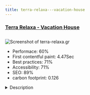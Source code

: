 ```yaml
---
title: terra-relaxa---vacation-house
---
```


<div style="height: 3rem">
  <a href="https://www.terra-relaxa.gr"><h3>Terra Relaxa - Vacation House</h3></a>
</div>
<img loading="lazy" src="/images/thumbs/terra-relaxa.gr.jpg" alt="Screenshot of terra-relaxa.gr" />
<ul>
  <li>Performace: 60%</li>
  <li>
    First contentful paint:
    4.47Sec
  </li>
  <li>Best practices: 71%</li>
  <li>Accessibility: 71%</li>
  <li>SEO: 89%</li>
  <li>carbon footprint: 0.126</li>
</ul>
<details>
  <summary>Description</summary>
  <p>The site is for a new company with apartments in Loutraki, city of Greece near Athens. The purpose of the site is to show the interior and the exterior space of the apartments and convince the visitors to book.We used a custom template, the design is also custom some jQuery code. Also we work very hard in the UI/UX.</p>
</details>

